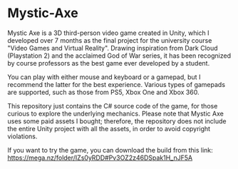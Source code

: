 # Mystic-Axe
Mystic Axe is a 3D third-person video game created in Unity, which I developed over 7 months as the final project for the university course "Video Games and Virtual Reality".
Drawing inspiration from Dark Cloud (Playstation 2) and the acclaimed God of War series, it has been recognized by course professors as the best game ever developed by a student.

You can play with either mouse and keyboard or a gamepad, but I recommend the latter for the best experience.
Various types of gamepads are supported, such as those from PS5, Xbox One and Xbox 360.

This repository just contains the C# source code of the game, for those curious to explore the underlying mechanics.
Please note that Mystic Axe uses some paid assets I bought; therefore, the repository does not include the entire Unity project with all the assets, in order to avoid copyright violations.

If you want to try the game, you can download the build from this link: https://mega.nz/folder/IZs0yRDD#Pv3OZ2z46DSpak1H_nJF5A
